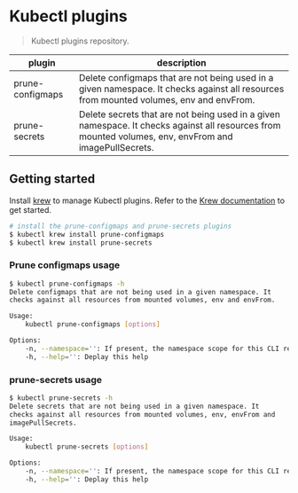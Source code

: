 Kubectl plugins
===============

> Kubectl plugins repository.

|        plugin    | description |
|------------------|-------------|
| prune-configmaps | Delete configmaps that are not being used in a given namespace. It checks against all resources from mounted volumes, env and envFrom.
| prune-secrets    | Delete secrets that are not being used in a given namespace. It checks against all resources from mounted volumes, env, envFrom and imagePullSecrets.

## Getting started

Install [krew](https://krew.dev) to manage Kubectl plugins. Refer to the
[Krew documentation](https://krew.dev) to get started.

```bash
# install the prune-configmaps and prune-secrets plugins
$ kubectl krew install prune-configmaps
$ kubectl krew install prune-secrets
```

### Prune configmaps usage

```bash
$ kubectl prune-configmaps -h
Delete configmaps that are not being used in a given namespace. It
checks against all resources from mounted volumes, env and envFrom.

Usage:
    kubectl prune-configmaps [options]

Options:
    -n, --namespace='': If present, the namespace scope for this CLI request
    -h, --help='': Deplay this help
```

### prune-secrets usage

```bash
$ kubectl prune-secrets -h
Delete secrets that are not being used in a given namespace. It
checks against all resources from mounted volumes, env, envFrom and
imagePullSecrets.

Usage:
    kubectl prune-secrets [options]

Options:
    -n, --namespace='': If present, the namespace scope for this CLI request
    -h, --help='': Deplay this help
```
